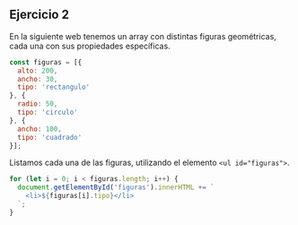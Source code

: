 ## Ejercicio 2

En la siguiente web tenemos un array con distintas figuras geométricas, cada una con sus propiedades específicas.

```js
const figuras = [{
  alto: 200,
  ancho: 30,
  tipo: 'rectangulo'
}, {
  radio: 50,
  tipo: 'circulo'
}, {
  ancho: 100,
  tipo: 'cuadrado'
}];
```

Listamos cada una de las figuras, utilizando el elemento `<ul id="figuras">`.

```js
for (let i = 0; i < figuras.length; i++) {
  document.getElementById('figuras').innerHTML += `
    <li>${figuras[i].tipo}</li>
  `;
}
```